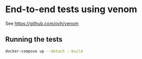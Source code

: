 # End-to-end tests using venom

See https://github.com/ovh/venom

## Running the tests

```sh
docker-compose up --detach --build
```
